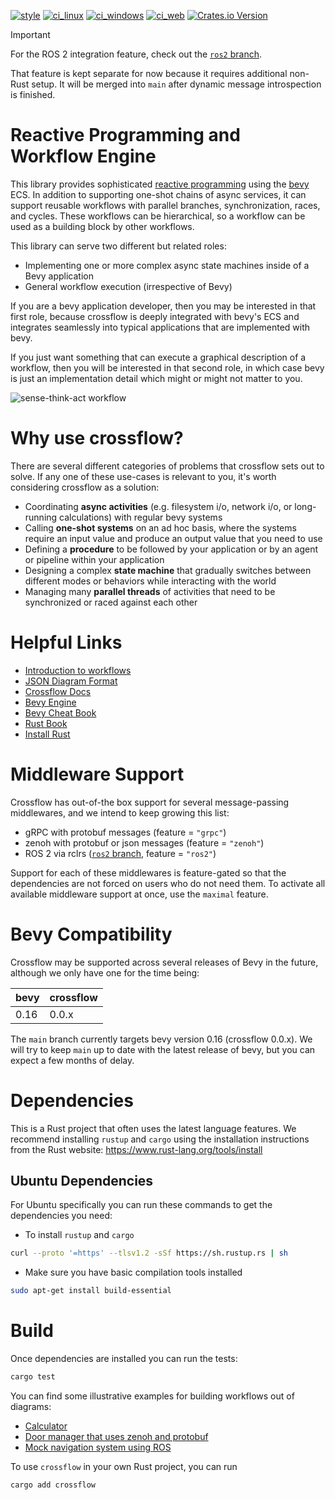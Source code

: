[![style](https://github.com/open-rmf/crossflow/actions/workflows/style.yaml/badge.svg)](https://github.com/open-rmf/crossflow/actions/workflows/style.yaml)
[![ci_linux](https://github.com/open-rmf/crossflow/actions/workflows/ci_linux.yaml/badge.svg)](https://github.com/open-rmf/crossflow/actions/workflows/ci_linux.yaml)
[![ci_windows](https://github.com/open-rmf/crossflow/actions/workflows/ci_windows.yaml/badge.svg)](https://github.com/open-rmf/crossflow/actions/workflows/ci_windows.yaml)
[![ci_web](https://github.com/open-rmf/crossflow/actions/workflows/ci_web.yaml/badge.svg)](https://github.com/open-rmf/crossflow/actions/workflows/ci_web.yaml)
[![Crates.io Version](https://img.shields.io/crates/v/crossflow)](https://crates.io/crates/crossflow)

> [!IMPORTANT]
> For the ROS 2 integration feature, check out the [`ros2` branch](https://github.com/open-rmf/crossflow/tree/ros2).
>
> That feature is kept separate for now because it requires additional non-Rust setup. It will be merged into `main` after dynamic message introspection is finished.

# Reactive Programming and Workflow Engine

This library provides sophisticated [reactive programming](https://en.wikipedia.org/wiki/Reactive_programming) using the [bevy](https://bevyengine.org/) ECS. In addition to supporting one-shot chains of async services, it can support reusable workflows with parallel branches, synchronization, races, and cycles. These workflows can be hierarchical, so a workflow can be used as a building block by other workflows.

This library can serve two different but related roles:
* Implementing one or more complex async state machines inside of a Bevy application
* General workflow execution (irrespective of Bevy)

If you are a bevy application developer, then you may be interested in that first role, because crossflow is deeply integrated with bevy's ECS and integrates seamlessly into typical applications that are implemented with bevy.

If you just want something that can execute a graphical description of a workflow, then you will be interested in that second role, in which case bevy is just an implementation detail which might or might not matter to you.

![sense-think-act workflow](assets/figures/sense-think-act_workflow.svg)

# Why use crossflow?

There are several different categories of problems that crossflow sets out to solve. If any one of these use-cases is relevant to you, it's worth considering crossflow as a solution:

* Coordinating **async activities** (e.g. filesystem i/o, network i/o, or long-running calculations) with regular bevy systems
* Calling **one-shot systems** on an ad hoc basis, where the systems require an input value and produce an output value that you need to use
* Defining a **procedure** to be followed by your application or by an agent or pipeline within your application
* Designing a complex **state machine** that gradually switches between different modes or behaviors while interacting with the world
* Managing many **parallel threads** of activities that need to be synchronized or raced against each other

# Helpful Links

 * [Introduction to workflows](https://docs.google.com/presentation/d/1_vJTyFKOB1T0ylCbp1jG72tn8AXYQOKgTGh9En9si-w/edit?usp=sharing)
 * [JSON Diagram Format](https://docs.google.com/presentation/d/1ShGRrbXtZYzaHTS-bPCU0nSmY-716OiFiB1VjGGTCfw/edit?usp=sharing)
 * [Crossflow Docs](https://docs.rs/crossflow/latest/crossflow/)
 * [Bevy Engine](https://bevyengine.org/)
 * [Bevy Cheat Book](https://bevy-cheatbook.github.io/)
 * [Rust Book](https://doc.rust-lang.org/stable/book/)
 * [Install Rust](https://www.rust-lang.org/tools/install)

# Middleware Support

Crossflow has out-of-the box support for several message-passing middlewares, and we intend to keep growing this list:
* gRPC with protobuf messages (feature = `"grpc"`)
* zenoh with protobuf or json messages (feature = `"zenoh"`)
* ROS 2 via rclrs ([`ros2` branch](https://github.com/open-rmf/crossflow/tree/ros2), feature = `"ros2"`)

Support for each of these middlewares is feature-gated so that the dependencies are not forced on users who do not need them. To activate all available middleware support at once, use the `maximal` feature.

# Bevy Compatibility

Crossflow may be supported across several releases of Bevy in the future, although we only have one for the time being:

| bevy | crossflow |
|------|--------------|
|0.16  | 0.0.x        |

The `main` branch currently targets bevy version 0.16 (crossflow 0.0.x). We
will try to keep `main` up to date with the latest release of bevy, but you can
expect a few months of delay.

# Dependencies

This is a Rust project that often uses the latest language features. We recommend
installing `rustup` and `cargo` using the installation instructions from the Rust
website: https://www.rust-lang.org/tools/install

## Ubuntu Dependencies

For Ubuntu specifically you can run these commands to get the dependencies you need:

* To install `rustup` and `cargo`
```bash
curl --proto '=https' --tlsv1.2 -sSf https://sh.rustup.rs | sh
```

* Make sure you have basic compilation tools installed
```bash
sudo apt-get install build-essential
```

# Build

Once dependencies are installed you can run the tests:

```bash
cargo test
```

You can find some illustrative examples for building workflows out of diagrams:
* [Calculator](examples/diagram/calculator)
* [Door manager that uses zenoh and protobuf](examples/zenoh-examples)
* [Mock navigation system using ROS](hhttps://github.com/open-rmf/crossflow/tree/ros2/examples/ros2)

To use `crossflow` in your own Rust project, you can run

```bash
cargo add crossflow
```
